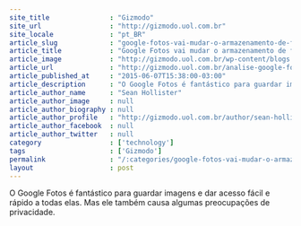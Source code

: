```yaml
---
site_title               : "Gizmodo"
site_url                 : "http://gizmodo.uol.com.br"
site_locale              : "pt_BR"
article_slug             : "google-fotos-vai-mudar-o-armazenamento-de-fotos-assim-como-o-gmail-mudou-o-e-mail"
article_title            : "Google Fotos vai mudar o armazenamento de fotos assim como o Gmail mudou o e-mail"
article_image            : "http://gizmodo.uol.com.br/wp-content/blogs.dir/8/files/2015/06/google-fotos-3.jpg"
article_url              : "http://gizmodo.uol.com.br/analise-google-fotos/"
article_published_at     : "2015-06-07T15:38:00-03:00"
article_description      : "O Google Fotos é fantástico para guardar imagens e dar acesso fácil e rápido a todas elas. Mas ele também causa algumas preocupações de privacidade."
article_author_name      : "Sean Hollister"
article_author_image     : null
article_author_biography : null
article_author_profile   : "http://gizmodo.uol.com.br/author/sean-hollister/"
article_author_facebook  : null
article_author_twitter   : null
category                 : ['technology']
tags                     : ['Gizmodo']
permalink                : "/:categories/google-fotos-vai-mudar-o-armazenamento-de-fotos-assim-como-o-gmail-mudou-o-e-mail/"
layout                   : post
---
```


O Google Fotos é fantástico para guardar imagens e dar acesso fácil e rápido a todas elas. Mas ele também causa algumas preocupações de privacidade.
